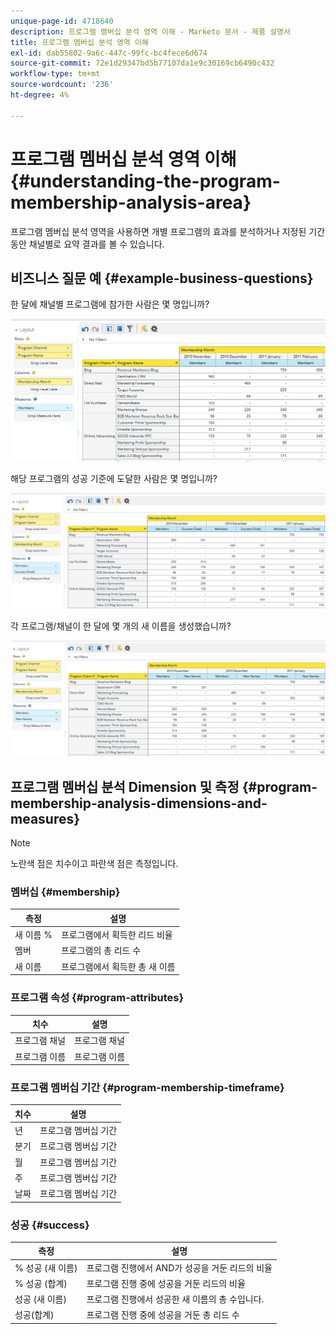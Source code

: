 ```yaml
---
unique-page-id: 4718640
description: 프로그램 멤버십 분석 영역 이해 - Marketo 문서 - 제품 설명서
title: 프로그램 멤버십 분석 영역 이해
exl-id: dab55802-9a6c-447c-99fc-bc4fece6d674
source-git-commit: 72e1d29347bd5b77107da1e9c30169cb6490c432
workflow-type: tm+mt
source-wordcount: '236'
ht-degree: 4%

---
```


# 프로그램 멤버십 분석 영역 이해 {#understanding-the-program-membership-analysis-area}

프로그램 멤버십 분석 영역을 사용하면 개별 프로그램의 효과를 분석하거나 지정된 기간 동안 채널별로 요약 결과를 볼 수 있습니다.

## 비즈니스 질문 예 {#example-business-questions}

한 달에 채널별 프로그램에 참가한 사람은 몇 명입니까?

![](assets/one-2.png)

해당 프로그램의 성공 기준에 도달한 사람은 몇 명입니까?

![](assets/two-2.png)

각 프로그램/채널이 한 달에 몇 개의 새 이름을 생성했습니까?

![](assets/three-2.png)

## 프로그램 멤버십 분석 Dimension 및 측정 {#program-membership-analysis-dimensions-and-measures}

>[!NOTE]
>
>노란색 점은 치수이고 파란색 점은 측정입니다.

### 멤버십 {#membership}

| 측정 | 설명 |
|---|---|
| 새 이름 % | 프로그램에서 획득한 리드 비율 |
| 멤버 | 프로그램의 총 리드 수 |
| 새 이름 | 프로그램에서 획득한 총 새 이름 |

### 프로그램 속성 {#program-attributes}

| 치수 | 설명 |
|---|---|
| 프로그램 채널 | 프로그램 채널 |
| 프로그램 이름 | 프로그램 이름 |

### 프로그램 멤버십 기간 {#program-membership-timeframe}

| 치수 | 설명 |
|---|---|
| 년 | 프로그램 멤버십 기간 |
| 분기 | 프로그램 멤버십 기간 |
| 월 | 프로그램 멤버십 기간 |
| 주 | 프로그램 멤버십 기간 |
| 날짜 | 프로그램 멤버십 기간 |

### 성공 {#success}

| 측정 | 설명 |
|---|---|
| % 성공 (새 이름) | 프로그램 진행에서 AND가 성공을 거둔 리드의 비율 |
| % 성공 (합계) | 프로그램 진행 중에 성공을 거둔 리드의 비율 |
| 성공 (새 이름) | 프로그램 진행에서 성공한 새 이름의 총 수입니다. |
| 성공(합계) | 프로그램 진행 중에 성공을 거둔 총 리드 수 |
